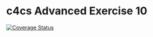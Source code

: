 # c4cs Advanced Exercise 10

[![Coverage Status](https://coveralls.io/repos/github/karankwatra/c4cs-w17-rpn/badge.svg)](https://coveralls.io/github/karankwatra/c4cs-w17-rpn)
